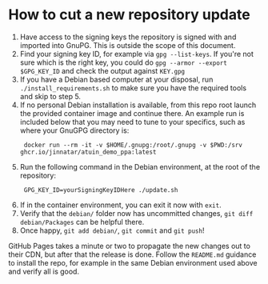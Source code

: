 # How to cut a new repository update

1. Have access to the signing keys the repository is signed with and imported into GnuPG. This is outside the scope of this document. 
2. Find your signing key ID, for example via `gpg --list-keys`. If you're not sure which is the right key, you could do `gpg --armor --export $GPG_KEY_ID` and check the output against `KEY.gpg`
3. If you have a Debian based computer at your disposal, run `./install_requirements.sh` to make sure you have the required tools and skip to step 5.
4. If no personal Debian installation is available, from this repo root launch the provided container image and continue there. An example run is included below that you may need to tune to your specifics, such as where your GnuGPG directory is:
   ```shell
    docker run --rm -it -v $HOME/.gnupg:/root/.gnupg -v $PWD:/srv ghcr.io/jinnatar/atuin_demo_ppa:latest
   ```
5. Run the following command in the Debian environment, at the root of the repository:
   ```shell
    GPG_KEY_ID=yourSigningKeyIDHere ./update.sh
   ```
6. If in the container environment, you can exit it now with `exit`.
7. Verify that the `debian/` folder now has uncommitted changes, `git diff debian/Packages` can be helpful there.
8. Once happy, `git add debian/`, `git commit` and `git push`!

GitHub Pages takes a minute or two to propagate the new changes out to their CDN, but after that the release is done. Follow the `README.md` guidance to install the repo, for example in the same Debian environment used above and verify all is good.
